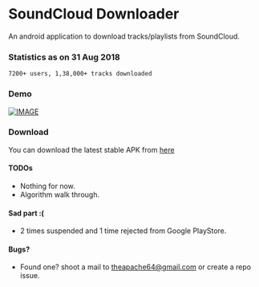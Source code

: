 # SoundCloud Downloader
An android application to download tracks/playlists from SoundCloud.

### Statistics as on 31 Aug 2018
```
7200+ users, 1,38,000+ tracks downloaded
```

### Demo

[![IMAGE](https://raw.githubusercontent.com/theapache64/SoundCloud-Downloader/master/youtube.png)](https://www.youtube.com/watch?v=qv0OWufJOoU)

### Download

You can download the latest stable APK from [here](https://github.com/theapache64/SoundCloud-Downloader/releases)

#### TODOs

- Nothing for now. 
- Algorithm walk through.

#### Sad part :(

- 2 times suspended and 1 time rejected from Google PlayStore.

#### Bugs?

- Found one? shoot a mail to theapache64@gmail.com or create a repo issue.
 
